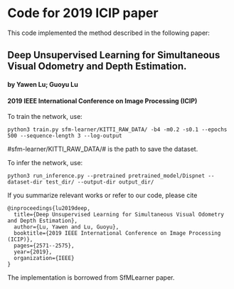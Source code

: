 # Code for 2019 ICIP paper


This code implemented the method described in the following paper:

## Deep Unsupervised Learning for Simultaneous Visual Odometry and Depth Estimation.

#### by Yawen Lu; Guoyu Lu

#### 2019 IEEE International Conference on Image Processing (ICIP)



To train the network, use:
```
python3 train.py sfm-learner/KITTI_RAW_DATA/ -b4 -m0.2 -s0.1 --epochs 500 --sequence-length 3 --log-output
```

#sfm-learner/KITTI_RAW_DATA/# is the path to save the dataset. 


To infer the network, use:
```
python3 run_inference.py --pretrained pretrained_model/Dispnet --dataset-dir test_dir/ --output-dir output_dir/
```

If you summarize relevant works or refer to our code, please cite
```
@inproceedings{lu2019deep,
  title={Deep Unsupervised Learning for Simultaneous Visual Odometry and Depth Estimation},
  author={Lu, Yawen and Lu, Guoyu},
  booktitle={2019 IEEE International Conference on Image Processing (ICIP)},
  pages={2571--2575},
  year={2019},
  organization={IEEE}
}
```


The implementation is borrowed from SfMLearner paper.
